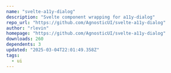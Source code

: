 ```yaml
---
name: "svelte-a11y-dialog"
description: "Svelte component wrapping for a11y-dialog"
repo_url: "https://github.com/AgnosticUI/svelte-a11y-dialog"
author: "rlevin"
homepage: "https://github.com/AgnosticUI/svelte-a11y-dialog"
downloads: 260
dependents: 3
updated: "2025-03-04T22:01:49.358Z"
tags: 
  - ui
---
```

